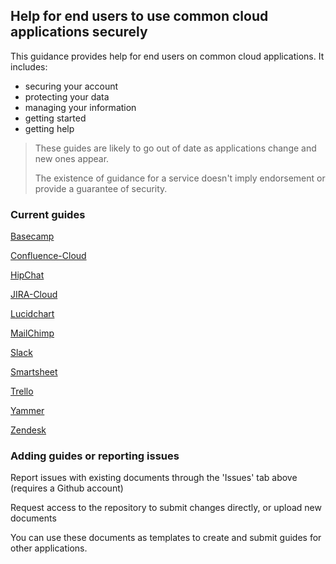## Help for end users to use common cloud applications securely

This guidance provides help for end users on common cloud applications.  It includes:

* securing your account
* protecting your data
* managing your information
* getting started
* getting help

> These guides are likely to go out of date as applications change and new ones appear.
>
> The existence of guidance for a service doesn't imply endorsement or provide a guarantee of security.

### Current guides

[Basecamp](Basecamp/Using-Basecamp-securely)

[Confluence-Cloud](Confluence-Cloud/Using-Confluence-Cloud-securely)

[HipChat](HipChat/Using-HipChat-securely)

[JIRA-Cloud](JIRA-Cloud/Using-JIRA-Cloud-securely)

[Lucidchart](Lucidchart/Using-Lucidchart-securely)

[MailChimp](MailChimp/Using-MailChimp-securely)

[Slack](Slack/Using-Slack-securely)

[Smartsheet](Slack/Using-Slack-securely)

[Trello](Trello/Using-Trello-securely)

[Yammer](Yammer/Using-Yammer-securely)

[Zendesk](Zendesk/Using-Zendesk-securely)

### Adding guides or reporting issues

Report issues with existing documents through the 'Issues' tab above (requires a Github account)

Request access to the repository to submit changes directly, or upload new documents

You can use these documents as templates to create and submit guides for other applications.
